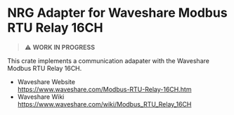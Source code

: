 # NRG Adapter for Waveshare Modbus RTU Relay 16CH

> ⚠️ **WORK IN PROGRESS**

This crate implements a communication adapater with the Waveshare Modbus RTU Relay 16CH.

- Waveshare Website \
  <https://www.waveshare.com/Modbus-RTU-Relay-16CH.htm>
- Waveshare Wiki \
  <https://www.waveshare.com/wiki/Modbus_RTU_Relay_16CH>
